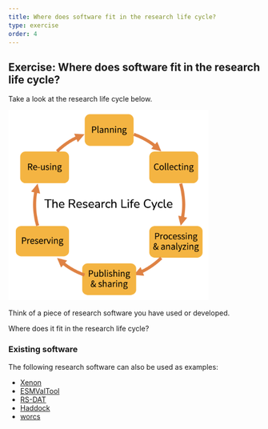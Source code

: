 ```yaml
---
title: Where does software fit in the research life cycle?
type: exercise
order: 4
---
```


## Exercise: Where does software fit in the research life cycle?

Take a look at the research life cycle below.

<img src="stories/_fairsoftware/researchcycle.png" alt="The Research Life Cycle" width="400"/>

Think of a piece of research software you have used or developed.

Where does it fit in the research life cycle?

### Existing software

The following research software can also be used as examples:

- [Xenon](https://research-software-directory.org/software/xenon)
- [ESMValTool](https://research-software-directory.org/software/esmvaltool)
- [RS-DAT](https://research-software-directory.org/projects/rs-dat)
- [Haddock](https://research-software-directory.org/software/haddock3)
- [worcs](https://cjvanlissa.github.io/worcs/index.html)
